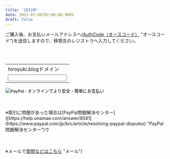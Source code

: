 ```yaml
---
title: '2023年'
date: 2023-01-06T02:00:00.000Z
draft: false
---
```


ご購入後、お支払いメールアドレスへ[(AuthCode（オースコード）](https://help.onamae.com/answer/8581) "オースコード")を送信しますので、移管先のレジストラへ入力してください。

<br><br>
<form action="https://www.paypal.com/cgi-bin/webscr" method="post" target="_top">
<input type="hidden" name="cmd" value="_s-xclick">
<input type="hidden" name="hosted_button_id" value="WRH63WP6G6DTE">
<table>
<tr><td><input type="hidden" name="on0" value="hiroyuki.blogドメイン">hiroyuki.blogドメイン</td></tr><tr><td><input type="text" name="os0" maxlength="200"></td></tr>
</table>
<input type="image" src="https://www.paypalobjects.com/ja_JP/JP/i/btn/btn_buynowCC_LG.gif" border="0" name="submit" alt="PayPal - オンラインでより安全・簡単にお支払い">
<img alt="" border="0" src="https://www.paypalobjects.com/ja_JP/i/scr/pixel.gif" width="1" height="1">
</form>
<br><br>
※取引に問題があった場合は[PayPal問題解決センター]([https://help.onamae.com/answer/8581](https://www.paypal.com/jp/brc/article/resolving-paypal-disputes) "PayPal問題解決センター")で

<br><br>
※メールで[質問などはこちら]([https://www.paypal.com/jp/brc/article/resolving-paypal-disputes](https://tayori.com/form/32a031e05185ff895af57ebc48d27d1aaecc22e0/)) "メール")
